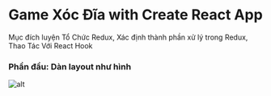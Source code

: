 # Game Xóc Đĩa with Create React App
Mục đích luyện Tổ Chức Redux, Xác định thành phần xử lý trong Redux, Thao Tác Với React Hook
### Phần đầu: Dàn layout như hình
![alt](https://i.ibb.co/9cqv1tr/layout.png)

